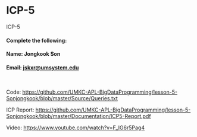 # ICP-5
ICP-5

#### Complete the following:

#### Name: Jongkook Son
#### Email: jskxr@umsystem.edu

<br/>
 

Code: https://github.com/UMKC-APL-BigDataProgramming/lesson-5-Sonjongkook/blob/master/Source/Queries.txt

ICP Report: https://github.com/UMKC-APL-BigDataProgramming/lesson-5-Sonjongkook/blob/master/Documentation/ICP5-Report.pdf

Video: https://www.youtube.com/watch?v=F_IG6r5Pag4
